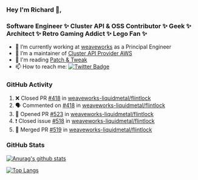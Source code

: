 ### Hey I'm Richard 👋, 

<h3 align="left">Software Engineer ✨ Cluster API & OSS Contributor ✨ Geek ✨ Architect ✨ Retro Gaming Addict ✨ Lego Fan ✨</h3>

- 🔭 I’m currently working at [weaveworks](https://github.com/weaveworks) as a Principal Engineer
- 👯 I’m a maintainer of [Cluster API Provider AWS](https://github.com/kubernetes-sigs/cluster-api-provider-aws)
- 💬 I'm reading [Patch & Tweak](https://bjooks.com/products/patch-tweak-exploring-modular-synthesis)
- 📫 How to reach me: [![Twitter Badge](https://img.shields.io/badge/-@fruit_case-00acee?style=flat&logo=Twitter&logoColor=white)](https://twitter.com/intent/follow?screen_name=fruit_case "Follow on Twitter")

### GitHub Activity 

<!--START_SECTION:activity-->
1. ❌ Closed PR [#418](https://github.com/weaveworks-liquidmetal/flintlock/pull/418) in [weaveworks-liquidmetal/flintlock](https://github.com/weaveworks-liquidmetal/flintlock)
2. 🗣 Commented on [#418](https://github.com/weaveworks-liquidmetal/flintlock/issues/418) in [weaveworks-liquidmetal/flintlock](https://github.com/weaveworks-liquidmetal/flintlock)
3. 💪 Opened PR [#523](https://github.com/weaveworks-liquidmetal/flintlock/pull/523) in [weaveworks-liquidmetal/flintlock](https://github.com/weaveworks-liquidmetal/flintlock)
4. ❗️ Closed issue [#518](https://github.com/weaveworks-liquidmetal/flintlock/issues/518) in [weaveworks-liquidmetal/flintlock](https://github.com/weaveworks-liquidmetal/flintlock)
5. 🎉 Merged PR [#519](https://github.com/weaveworks-liquidmetal/flintlock/pull/519) in [weaveworks-liquidmetal/flintlock](https://github.com/weaveworks-liquidmetal/flintlock)
<!--END_SECTION:activity-->

### GitHub Stats

[![Anurag's github stats](https://github-readme-stats.vercel.app/api?username=richardcase&count_private=true&show_icons=true)](https://github.com/anuraghazra/github-readme-stats)

[![Top Langs](https://github-readme-stats.vercel.app/api/top-langs/?username=richardcase&hide=html&layout=compact)](https://github.com/anuraghazra/github-readme-stats)
